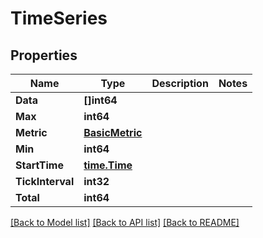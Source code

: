 # TimeSeries

## Properties

Name | Type | Description | Notes
------------ | ------------- | ------------- | -------------
**Data** | **[]int64** |  | 
**Max** | **int64** |  | 
**Metric** | [**BasicMetric**](basic_metric.md) |  | 
**Min** | **int64** |  | 
**StartTime** | [**time.Time**](time.Time.md) |  | 
**TickInterval** | **int32** |  | 
**Total** | **int64** |  | 

[[Back to Model list]](../README.md#documentation-for-models) [[Back to API list]](../README.md#documentation-for-api-endpoints) [[Back to README]](../README.md)


